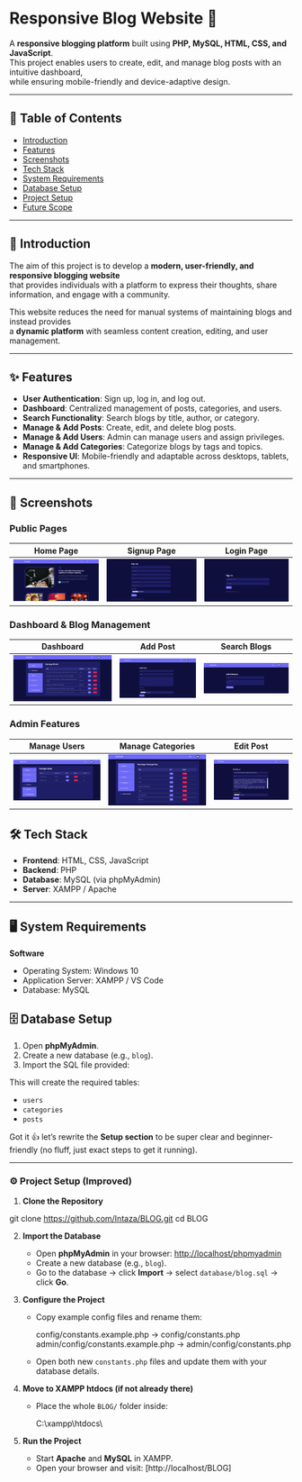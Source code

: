 # Responsive Blog Website 📰

A **responsive blogging platform** built using **PHP, MySQL, HTML, CSS, and JavaScript**.  
This project enables users to create, edit, and manage blog posts with an intuitive dashboard,  
while ensuring mobile-friendly and device-adaptive design.

---

## 📖 Table of Contents
- [Introduction](#introduction)
- [Features](#features)
- [Screenshots](#screenshots)
- [Tech Stack](#tech-stack)
- [System Requirements](#system-requirements)
- [Database Setup](#database-setup)
- [Project Setup](#project-setup)
- [Future Scope](#future-scope)

---

## 🔰 Introduction
The aim of this project is to develop a **modern, user-friendly, and responsive blogging website**  
that provides individuals with a platform to express their thoughts, share information, and engage with a community.  

This website reduces the need for manual systems of maintaining blogs and instead provides  
a **dynamic platform** with seamless content creation, editing, and user management.

---

## ✨ Features
- **User Authentication**: Sign up, log in, and log out.
- **Dashboard**: Centralized management of posts, categories, and users.
- **Search Functionality**: Search blogs by title, author, or category.
- **Manage & Add Posts**: Create, edit, and delete blog posts.
- **Manage & Add Users**: Admin can manage users and assign privileges.
- **Manage & Add Categories**: Categorize blogs by tags and topics.
- **Responsive UI**: Mobile-friendly and adaptable across desktops, tablets, and smartphones.

---
## 📸 Screenshots

### Public Pages
| Home Page | Signup Page | Login Page |
|-----------|-------------|------------|
| ![Home](screenshots/home.png) | ![Signup](screenshots/signup.png) | ![Login](screenshots/login.png) |

### Dashboard & Blog Management
| Dashboard | Add Post | Search Blogs |
|-----------|----------|--------------|
| ![Dashboard](screenshots/dashboard.png) | ![Add Post](screenshots/add-post.png) | ![Add Category](screenshots/add-category.png) | ![Search](screenshots/search.png) |

### Admin Features
| Manage Users | Manage Categories | Edit Post |
|--------------|-------------------|-----------|
| ![Manage Users](screenshots/manage-users.png) | ![Manage Categories](screenshots/manage-categories.png) | ![Edit Post](screenshots/edit-post.png) |



## 🛠 Tech Stack
- **Frontend**: HTML, CSS, JavaScript  
- **Backend**: PHP  
- **Database**: MySQL (via phpMyAdmin)  
- **Server**: XAMPP / Apache  

---

## 🖥 System Requirements

**Software**  
- Operating System: Windows 10  
- Application Server: XAMPP / VS Code  
- Database: MySQL  


## 🗄 Database Setup
1. Open **phpMyAdmin**.  
2. Create a new database (e.g., `blog`).  
3. Import the SQL file provided:  

This will create the required tables:  
- `users`  
- `categories`  
- `posts`  

Got it 👍 let’s rewrite the **Setup section** to be super clear and beginner-friendly (no fluff, just exact steps to get it running).

---

### ⚙️ Project Setup (Improved)

1. **Clone the Repository**

git clone https://github.com/Intaza/BLOG.git
cd BLOG


2. **Import the Database**

   * Open **phpMyAdmin** in your browser: [http://localhost/phpmyadmin](http://localhost/phpmyadmin)
   * Create a new database (e.g., `blog`).
   * Go to the database → click **Import** → select `database/blog.sql` → click **Go**.

3. **Configure the Project**

   * Copy example config files and rename them:

     config/constants.example.php → config/constants.php
     admin/config/constants.example.php → admin/config/constants.php

   * Open both new `constants.php` files and update them with your database details.

4. **Move to XAMPP htdocs (if not already there)**

   * Place the whole `BLOG/` folder inside:

     C:\xampp\htdocs\

5. **Run the Project**

   * Start **Apache** and **MySQL** in XAMPP.
   * Open your browser and visit:
     [http://localhost/BLOG]

